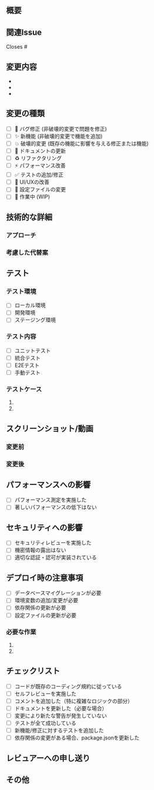 ## 概要
<!-- このPRで実装した内容を簡潔に記述してください -->

## 関連Issue
<!-- 関連するIssue番号を記載してください -->
Closes #

## 変更内容
<!-- 実装した機能や修正内容を具体的に記述してください -->
- 
- 
- 

## 変更の種類
<!-- 該当するものにチェックを入れてください -->
- [ ] 🐛 バグ修正 (非破壊的変更で問題を修正)
- [ ] ✨ 新機能 (非破壊的変更で機能を追加)
- [ ] 💥 破壊的変更 (既存の機能に影響を与える修正または機能)
- [ ] 📝 ドキュメントの更新
- [ ] ♻️ リファクタリング
- [ ] ⚡ パフォーマンス改善
- [ ] ✅ テストの追加/修正
- [ ] 🎨 UI/UXの改善
- [ ] 🔧 設定ファイルの変更
- [ ] 🚧 作業中 (WIP)

## 技術的な詳細
<!-- アーキテクチャの変更、実装方針、採用した技術などを記述してください -->

### アプローチ
<!-- どのようなアプローチで実装したかを説明してください -->

### 考慮した代替案
<!-- 検討した他の実装方法があれば記載してください -->

## テスト
<!-- 実施したテストの内容を記述してください -->

### テスト環境
- [ ] ローカル環境
- [ ] 開発環境
- [ ] ステージング環境

### テスト内容
- [ ] ユニットテスト
- [ ] 統合テスト
- [ ] E2Eテスト
- [ ] 手動テスト

### テストケース
<!-- 主要なテストケースを記載してください -->
1. 
2. 

## スクリーンショット/動画
<!-- UIの変更がある場合は、変更前後のスクリーンショットを添付してください -->

### 変更前
<!-- 変更前のスクリーンショット -->

### 変更後
<!-- 変更後のスクリーンショット -->

## パフォーマンスへの影響
<!-- パフォーマンスに関する考慮事項があれば記載してください -->
- [ ] パフォーマンス測定を実施した
- [ ] 著しいパフォーマンスの低下はない

## セキュリティへの影響
<!-- セキュリティに関する考慮事項があれば記載してください -->
- [ ] セキュリティレビューを実施した
- [ ] 機密情報の露出はない
- [ ] 適切な認証・認可が実装されている

## デプロイ時の注意事項
<!-- デプロイ時に必要な作業や注意事項があれば記載してください -->
- [ ] データベースマイグレーションが必要
- [ ] 環境変数の追加/変更が必要
- [ ] 依存関係の更新が必要
- [ ] 設定ファイルの更新が必要

### 必要な作業
<!-- デプロイ前後に必要な作業を具体的に記載してください -->
1. 
2. 

## チェックリスト
<!-- PRを提出する前に確認してください -->
- [ ] コードが既存のコーディング規約に従っている
- [ ] セルフレビューを実施した
- [ ] コメントを追加した（特に複雑なロジックの部分）
- [ ] ドキュメントを更新した（必要な場合）
- [ ] 変更により新たな警告が発生していない
- [ ] テストが全て成功している
- [ ] 新機能/修正に対するテストを追加した
- [ ] 依存関係の変更がある場合、package.jsonを更新した

## レビュアーへの申し送り
<!-- レビュアーに特に注目してほしい点や、質問事項があれば記載してください -->

## その他
<!-- その他、PRに関する補足情報があれば記載してください -->